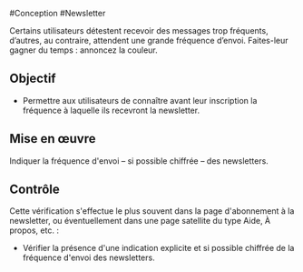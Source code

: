
#Conception #Newsletter

Certains utilisateurs détestent recevoir des messages trop fréquents, d’autres, au contraire, attendent une grande fréquence d’envoi. Faites-leur gagner du temps : annoncez la couleur.


## Objectif

* Permettre aux utilisateurs de connaître avant leur inscription la fréquence à laquelle ils recevront la newsletter.

## Mise en œuvre

Indiquer la fréquence d'envoi – si possible chiffrée – des newsletters.

## Contrôle

Cette vérification s'effectue le plus souvent dans la page d'abonnement à la newsletter, ou éventuellement dans une page satellite du type Aide, À propos, etc. :

* Vérifier la présence d'une indication explicite et si possible chiffrée de la fréquence d'envoi des newsletters.


